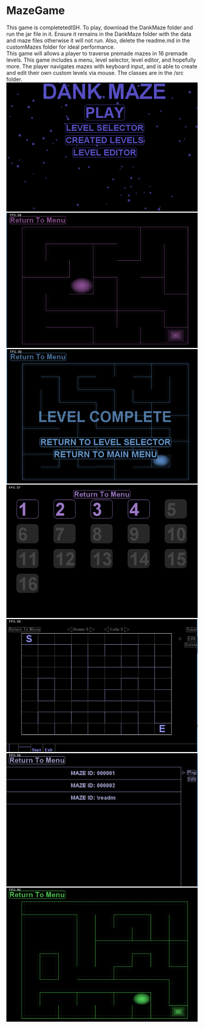 # MazeGame
This game is completetedISH. To play, download the DankMaze folder and run the jar file in it. Ensure it remains in the DankMaze folder with the data and maze files otherwise it will not run. Also, delete the readme.md in the customMazes folder for ideal performance.    
This game will allows a player to traverse premade mazes in 16 premade levels. This game includes a menu, level selector, level editor, and hopefully more. The player navigates mazes with keyboard input, and is able to create and edit their own custom levels via mouse. The classes are in the /src folder.    
![alt text](https://github.com/andysknoblock/MazeGame/blob/master/MazeGamePhotos/Capture.PNG)  
![alt text](https://github.com/andysknoblock/MazeGame/blob/master/MazeGamePhotos/Capture1.PNG)  
![alt text](https://github.com/andysknoblock/MazeGame/blob/master/MazeGamePhotos/Capture2.PNG)  
![alt text](https://github.com/andysknoblock/MazeGame/blob/master/MazeGamePhotos/Capture3.PNG)  
![alt text](https://github.com/andysknoblock/MazeGame/blob/master/MazeGamePhotos/Capture4.PNG)  
![alt text](https://github.com/andysknoblock/MazeGame/blob/master/MazeGamePhotos/Capture5.PNG)  
![alt text](https://github.com/andysknoblock/MazeGame/blob/master/MazeGamePhotos/Capture6.PNG)  
